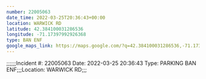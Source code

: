 ```yaml
---
number: 22005063
date_time: 2022-03-25T20:36:43+00:00
location: WARWICK RD
latitude: 42.384100031286536
longitude: -71.17397992926368
type: BAN ENF
google_maps_link: https://maps.google.com/?q=42.384100031286536,-71.17397992926368
---
```


;;;;;;Incident #: 22005063  Date: 2022-03-25 20:36:43   Type: PARKING BAN ENF;;;Location: WARWICK RD;;;
